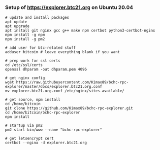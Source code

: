 ### Setup of https://explorer.btc21.org on Ubuntu 20.04

    # update and install packages
    apt update
    apt upgrade
    apt install git nginx gcc g++ make npm certbot python3-certbot-nginx
    npm install -g npm
    npm install -g pm2
    
    # add user for btc-related stuff
    adduser bitcoin # leave everything blank if you want
    
    # prep work for ssl certs
    cd /etc/ssl/certs
    openssl dhparam -out dhparam.pem 4096
    
    # get nginx config
    wget https://raw.githubusercontent.com/Kimax89/bchc-rpc-explorer/master/docs/explorer.btc21.org.conf
    mv explorer.btc21.org.conf /etc/nginx/sites-available/

    # get source, npm install
    cd /home/bitcoin
    git clone https://github.com/Kimax89/bchc-rpc-explorer.git
    cd /home/bitcoin/bchc-rpc-explorer
    npm install
    
    # startup via pm2
    pm2 start bin/www --name "bchc-rpc-explorer"
    
    # get letsencrypt cert
    certbot --nginx -d explorer.btc21.org
